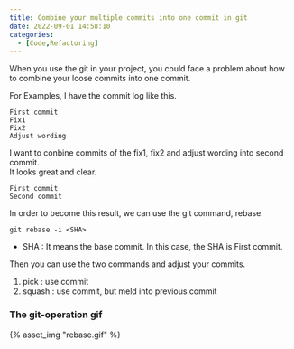 ```yaml
---
title: Combine your multiple commits into one commit in git
date: 2022-09-01 14:58:10
categories:
  - [Code,Refactoring]
---
```

When you use the git in your project, you could face a problem about how to combine your loose commits into one commit.

For Examples, I have the commit log like this.
```
First commit 
Fix1
Fix2
Adjust wording
```
I want to conbine commits of the fix1, fix2 and adjust wording into second commit.  
It looks great and clear.  
```
First commit
Second commit
```

In order to become this result, we can use the git command, rebase.
```
git rebase -i <SHA>
```
- SHA : It means the base commit. In this case, the SHA is First commit.

Then you can use the two commands and adjust your commits.
1. pick :  use commit
2. squash : use commit, but meld into previous commit

### The git-operation gif
{% asset_img "rebase.gif" %}




